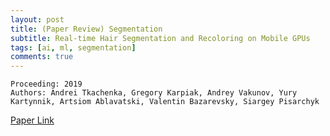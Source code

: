 ```yaml
---
layout: post  
title: (Paper Review) Segmentation  
subtitle: Real-time Hair Segmentation and Recoloring on Mobile GPUs  
tags: [ai, ml, segmentation]  
comments: true
--- 
```


```
Proceeding: 2019
Authors: Andrei Tkachenka, Gregory Karpiak, Andrey Vakunov, Yury Kartynnik, Artsiom Ablavatski, Valentin Bazarevsky, Siargey Pisarchyk
```

[Paper Link](https://arxiv.org/pdf/1907.06740.pdf)  
